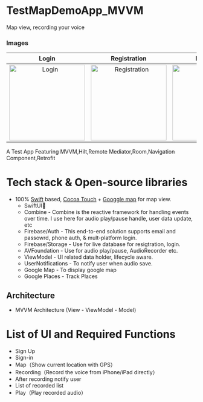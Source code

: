 # TestMapDemoApp_MVVM
 Map view, recording your voice 
### Images

Login             |  Registration   |  Map View             |  Map View Recording
:-------------------------:|:-------------------------:|:-------------------------:|:-------------------------:
<img src="https://raw.githubusercontent.com/tariqul000/TestMapDemoApp/main/preview/login.jpeg" alt="Login" width="200"/> | <img src="https://raw.githubusercontent.com/tariqul000/TestMapDemoApp/main/preview/registration.jpeg" alt="Registration" width="200"/> | <img src="https://raw.githubusercontent.com/tariqul000/TestMapDemoApp/main/preview/mapview.jpeg" alt="mapview" width="200"/>  |  <img src="https://raw.githubusercontent.com/tariqul000/TestMapDemoApp/main/preview/recordaudio.jpeg" alt="Hadis Chapter" width="200"/>


 A Test App Featuring MVVM,Hilt,Remote Mediator,Room,Navigation Component,Retrofit
# Tech stack & Open-source libraries
- 100% [Swift](https://www.swift.org/) based, [Cocoa Touch](https://cocoapods.org/) + [Googgle map](https://developers.google.com/maps/documentation) for map view.
  - SwiftUI🚀
  - Combine -  Combine is the reactive framework for handling events over time. I use here for audio play/pause handle, user data update, etc
  - Firebase/Auth - This end-to-end solution supports email and passowrd, phone auth, & mult-platform login.  
  - Firebase/Storage - Use for live database for resigtration, login. 
  - AVFoundation - Use for audio play/pause, AudioRecorder etc.
  - ViewModel - UI related data holder, lifecycle aware.
  - UserNotifications - To notify user when audio save.
  - Google Map - To display google map
  - Google Places - Track Places


## Architecture
- MVVM Architecture (View - ViewModel - Model)


# List of UI and Required Functions
  - Sign Up
  - Sign-in
  - Map（Show current location with GPS）
  - Recording（Record the voice from iPhone/iPad directly）
  - After recording notify user
  - List of recorded list
  - Play（Play recorded audio）





